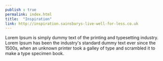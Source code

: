 ```yaml
---
publish : true
permalink: index.html
title:  "Inspiration"
link: http://inspiration.sainsburys-live-well-for-less.co.uk
---
```


Lorem Ipsum is simply dummy text of the printing and typesetting industry. Lorem Ipsum has been the industry's standard dummy text ever since the 1500s, when an unknown printer took a galley of type and scrambled it to make a type specimen book.

